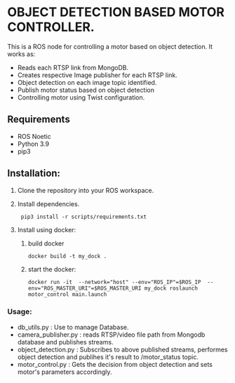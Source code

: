 # OBJECT DETECTION BASED MOTOR CONTROLLER.

This is a ROS node for controlling a motor based on object detection. It works as:
 - Reads each RTSP link from MongoDB.
 - Creates respective Image publisher for each RTSP link.
 - Object detection on each image topic identified.
 - Publish motor status based on object detection
 - Controlling motor using Twist configuration.
 
## Requirements
   - ROS Noetic 
   - Python 3.9
   - pip3

## Installation:
1. Clone the repository into your ROS workspace.


3. Install dependencies.
 

        pip3 install -r scripts/requirements.txt

4. Install using docker:
   1. build docker
   
          docker build -t my_dock .
   2. start the docker:

          docker run -it  --network="host" --env="ROS_IP"=$ROS_IP  --env="ROS_MASTER_URI"=$ROS_MASTER_URI my_dock roslaunch motor_control main.launch
   

### Usage:

- db_utils.py :  Use to manage Database. 
- camera_publisher.py : reads RTSP/video file path from Mongodb database and publishes streams.
- object_detection.py : Subscribes to above published streams, performes object detection and publihes it's result to /motor_status topic.
- motor_control.py : Gets the decision from object detection and sets motor's parameters accordingly.
 
   
